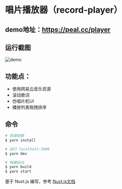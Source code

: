 # 唱片播放器（record-player）

## demo地址：https://peal.cc/player

## 运行截图

![demo](https://kjava.com/zs/image/Oo2UoO)

## 功能点：

- 使用网易云音乐资源
- 滚动歌词
- 仿唱片机UI
- 播放列表拖拽排序

## 命令

```bash
# 安装依赖
$ yarn install

# 运行 localhost:3000
$ yarn dev

# 构建启动
$ yarn build
$ yarn start
```

基于 Nuxt.js 编写，参考 [Nuxt.js文档](https://www.nuxtjs.cn/)
